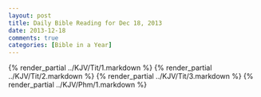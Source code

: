 ```yaml
---
layout: post
title: Daily Bible Reading for Dec 18, 2013
date: 2013-12-18
comments: true
categories: [Bible in a Year]
---
```

{% render_partial ../KJV/Tit/1.markdown %}
{% render_partial ../KJV/Tit/2.markdown %}
{% render_partial ../KJV/Tit/3.markdown %}
{% render_partial ../KJV/Phm/1.markdown %}
